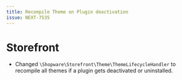 ```yaml
---
title: Recompile Theme on Plugin deactivation
issue: NEXT-7535
---
```

# Storefront
* Changed `\Shopware\Storefront\Theme\ThemeLifecycleHandler` to recompile all themes if a plugin gets deactivated or uninstalled.
